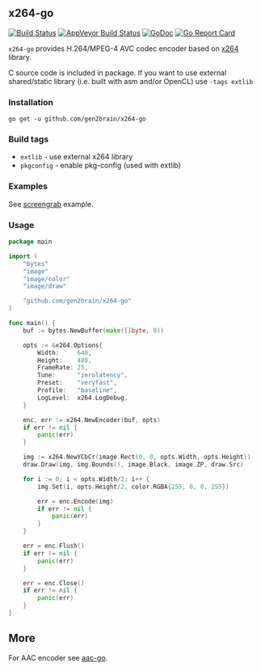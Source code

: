 ## x264-go
[![Build Status](https://github.com/gen2brain/x264-go/actions/workflows/test.yml/badge.svg)](https://github.com/gen2brain/x264-go/actions)
[![AppVeyor Build Status](https://ci.appveyor.com/api/projects/status/wfkqlac5ffwk5xgb?svg=true)](https://ci.appveyor.com/project/gen2brain/x264-go)
[![GoDoc](https://godoc.org/github.com/gen2brain/x264-go?status.svg)](https://godoc.org/github.com/gen2brain/x264-go) 
[![Go Report Card](https://goreportcard.com/badge/github.com/gen2brain/x264-go?branch=master)](https://goreportcard.com/report/github.com/gen2brain/x264-go) 

`x264-go` provides H.264/MPEG-4 AVC codec encoder based on [x264](https://www.videolan.org/developers/x264.html) library.

C source code is included in package. If you want to use external shared/static library (i.e. built with asm and/or OpenCL) use `-tags extlib`

### Installation

    go get -u github.com/gen2brain/x264-go

### Build tags

* `extlib` - use external x264 library
* `pkgconfig` - enable pkg-config (used with extlib)


### Examples

See [screengrab](https://github.com/gen2brain/x264-go/blob/master/examples/screengrab/screengrab.go) example.

### Usage

```go
package main

import (
	"bytes"
	"image"
	"image/color"
	"image/draw"

	"github.com/gen2brain/x264-go"
)

func main() {
	buf := bytes.NewBuffer(make([]byte, 0))

	opts := &x264.Options{
		Width:     640,
		Height:    480,
		FrameRate: 25,
		Tune:      "zerolatency",
		Preset:    "veryfast",
		Profile:   "baseline",
		LogLevel:  x264.LogDebug,
	}

	enc, err := x264.NewEncoder(buf, opts)
	if err != nil {
		panic(err)
	}

	img := x264.NewYCbCr(image.Rect(0, 0, opts.Width, opts.Height))
	draw.Draw(img, img.Bounds(), image.Black, image.ZP, draw.Src)

	for i := 0; i < opts.Width/2; i++ {
		img.Set(i, opts.Height/2, color.RGBA{255, 0, 0, 255})

		err = enc.Encode(img)
		if err != nil {
			panic(err)
		}
	}

	err = enc.Flush()
	if err != nil {
		panic(err)
	}

	err = enc.Close()
	if err != nil {
		panic(err)
	}
}
```

## More

For AAC encoder see [aac-go](https://github.com/gen2brain/aac-go).

